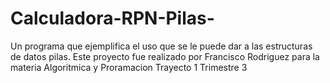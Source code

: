 # Calculadora-RPN-Pilas-
Un programa que ejemplifica el uso que se le puede dar a las estructuras de datos pilas. Este proyecto fue realizado por Francisco Rodriguez para la materia Algoritmica y Proramacion Trayecto 1 Trimestre 3
